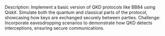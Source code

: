Description: Implement a basic version of QKD protocols like BB84 using Qiskit. Simulate both the quantum and classical parts of the protocol, showcasing how keys are exchanged securely between parties.
Challenge: Incorporate eavesdropping scenarios to demonstrate how QKD detects interceptions, ensuring secure communications.
